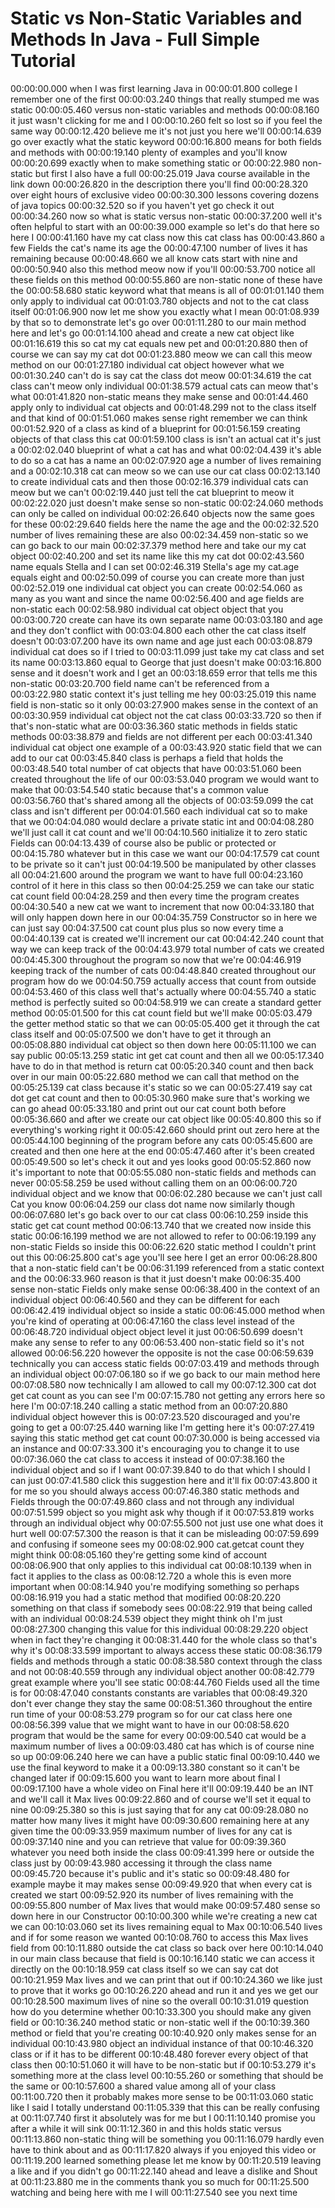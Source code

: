 # Static vs Non-Static Variables and Methods In Java - Full Simple Tutorial

00:00:00.000 when I was first learning Java in
00:00:01.800 college I remember one of the first
00:00:03.240 things that really stumped me was static
00:00:05.460 versus non-static variables and methods
00:00:08.160 it just wasn't clicking for me and I
00:00:10.260 felt so lost so if you feel the same way
00:00:12.420 believe me it's not just you here we'll
00:00:14.639 go over exactly what the static keyword
00:00:16.800 means for both fields and methods with
00:00:19.140 plenty of examples and you'll know
00:00:20.699 exactly when to make something static or
00:00:22.980 non-static but first I also have a full
00:00:25.019 Java course available in the link down
00:00:26.820 in the description there you'll find
00:00:28.320 over eight hours of exclusive video
00:00:30.300 lessons covering dozens of java topics
00:00:32.520 so if you haven't yet go check it out
00:00:34.260 now so what is static versus non-static
00:00:37.200 well it's often helpful to start with an
00:00:39.000 example so let's do that here so here I
00:00:41.160 have my cat class now this cat class has
00:00:43.860 a few Fields the cat's name its age the
00:00:47.100 number of lives it has remaining because
00:00:48.660 we all know cats start with nine and
00:00:50.940 also this method meow now if you'll
00:00:53.700 notice all these fields on this method
00:00:55.860 are non-static none of these have the
00:00:58.680 static keyword what that means is all of
00:01:01.140 them only apply to individual cat
00:01:03.780 objects and not to the cat class itself
00:01:06.900 now let me show you exactly what I mean
00:01:08.939 by that so to demonstrate let's go over
00:01:11.280 to our main method here and let's go
00:01:14.100 ahead and create a new cat object like
00:01:16.619 this so cat my cat equals new pet and
00:01:20.880 then of course we can say my cat dot
00:01:23.880 meow we can call this meow method on our
00:01:27.180 individual cat object however what we
00:01:30.240 can't do is say cat the class dot meow
00:01:34.619 the cat class can't meow only individual
00:01:38.579 actual cats can meow that's what
00:01:41.820 non-static means they make sense and
00:01:44.460 apply only to individual cat objects and
00:01:48.299 not to the class itself and that kind of
00:01:51.060 makes sense right remember we can think
00:01:52.920 of a class as kind of a blueprint for
00:01:56.159 creating objects of that class this cat
00:01:59.100 class is isn't an actual cat it's just a
00:02:02.040 blueprint of what a cat has and what
00:02:04.439 it's able to do so a cat has a name an
00:02:07.920 age a number of lives remaining and a
00:02:10.318 cat can meow so we can use our cat class
00:02:13.140 to create individual cats and then those
00:02:16.379 individual cats can meow but we can't
00:02:19.440 just tell the cat blueprint to meow it
00:02:22.020 just doesn't make sense so non-static
00:02:24.060 methods can only be called on individual
00:02:26.640 objects now the same goes for these
00:02:29.640 fields here the name the age and the
00:02:32.520 number of lives remaining these are also
00:02:34.459 non-static so we can go back to our main
00:02:37.379 method here and take our my cat object
00:02:40.200 and set its name like this my cat dot
00:02:43.560 name equals Stella and I can set
00:02:46.319 Stella's age my cat.age equals eight and
00:02:50.099 of course you can create more than just
00:02:52.019 one individual cat object you can create
00:02:54.060 as many as you want and since the name
00:02:56.400 and age fields are non-static each
00:02:58.980 individual cat object object that you
00:03:00.720 create can have its own separate name
00:03:03.180 and age and they don't conflict with
00:03:04.800 each other the cat class itself doesn't
00:03:07.200 have its own name and age just each
00:03:08.879 individual cat does so if I tried to
00:03:11.099 just take my cat class and set its name
00:03:13.860 equal to George that just doesn't make
00:03:16.800 sense and it doesn't work and I get an
00:03:18.659 error that tells me this non-static
00:03:20.700 field name can't be referenced from a
00:03:22.980 static context it's just telling me hey
00:03:25.019 this name field is non-static so it only
00:03:27.900 makes sense in the context of an
00:03:30.959 individual cat object not the cat class
00:03:33.720 so then if that's non-static what are
00:03:36.360 static methods in fields static methods
00:03:38.879 and fields are not different per each
00:03:41.340 individual cat object one example of a
00:03:43.920 static field that we can add to our cat
00:03:45.840 class is perhaps a field that holds the
00:03:48.540 total number of cat objects that have
00:03:51.060 been created throughout the life of our
00:03:53.040 program we would want to make that
00:03:54.540 static because that's a common value
00:03:56.760 that's shared among all the objects of
00:03:59.099 the cat class and isn't different per
00:04:01.560 each individual cat so to make that we
00:04:04.080 would declare a private static int and
00:04:08.280 we'll just call it cat count and we'll
00:04:10.560 initialize it to zero static Fields can
00:04:13.439 of course also be public or protected or
00:04:15.780 whatever but in this case we want our
00:04:17.579 cat count to be private so it can't just
00:04:19.500 be manipulated by other classes all
00:04:21.600 around the program we want to have full
00:04:23.160 control of it here in this class so then
00:04:25.259 we can take our static cat count field
00:04:28.259 and then every time the program creates
00:04:30.540 a new cat we want to increment that now
00:04:33.180 that will only happen down here in our
00:04:35.759 Constructor so in here we can just say
00:04:37.500 cat count plus plus so now every time a
00:04:40.139 cat is created we'll increment our cat
00:04:42.240 count that way we can keep track of the
00:04:43.979 total number of cats we created
00:04:45.300 throughout the program so now that we're
00:04:46.919 keeping track of the number of cats
00:04:48.840 created throughout our program how do we
00:04:50.759 actually access that count from outside
00:04:53.460 of this class well that's actually where
00:04:55.740 a static method is perfectly suited so
00:04:58.919 we can create a standard getter method
00:05:01.500 for this cat count field but we'll make
00:05:03.479 the getter method static so that we can
00:05:05.400 get it through the cat class itself and
00:05:07.500 we don't have to get it through an
00:05:08.880 individual cat object so then down here
00:05:11.100 we can say public
00:05:13.259 static int get cat count and then all we
00:05:17.340 have to do in that method is return cat
00:05:20.340 count and then back over in our main
00:05:22.680 method we can call that method on the
00:05:25.139 cat class because it's static so we can
00:05:27.419 say cat dot get cat count and then to
00:05:30.960 make sure that's working we can go ahead
00:05:33.180 and print out our cat count both before
00:05:36.660 and after we create our cat object like
00:05:40.800 this so if everything's working right it
00:05:42.660 should print out zero here at the
00:05:44.100 beginning of the program before any cats
00:05:45.600 are created and then one here at the end
00:05:47.460 after it's been created
00:05:49.500 so let's check it out and yes looks good
00:05:52.860 now it's important to note that
00:05:55.080 non-static fields and methods can never
00:05:58.259 be used without calling them on an
00:06:00.720 individual object and we know that
00:06:02.280 because we can't just call Cat you know
00:06:04.259 our class dot name now similarly though
00:06:07.680 let's go back over to our cat class
00:06:10.259 inside this static get cat count method
00:06:13.740 that we created now inside this static
00:06:16.199 method we are not allowed to refer to
00:06:19.199 any non-static Fields so inside this
00:06:22.620 static method I couldn't print out this
00:06:25.800 cat's age you'll see here I get an error
00:06:28.800 that a non-static field can't be
00:06:31.199 referenced from a static context and the
00:06:33.960 reason is that it just doesn't make
00:06:35.400 sense non-static Fields only make sense
00:06:38.400 in the context of an individual object
00:06:40.560 and they can be different for each
00:06:42.419 individual object so inside a static
00:06:45.000 method when you're kind of operating at
00:06:47.160 the class level instead of the
00:06:48.720 individual object object level it just
00:06:50.699 doesn't make any sense to refer to any
00:06:53.400 non-static field so it's not allowed
00:06:56.220 however the opposite is not the case
00:06:59.639 technically you can access static fields
00:07:03.419 and methods through an individual object
00:07:06.180 so if we go back to our main method here
00:07:08.580 now technically I am allowed to call my
00:07:12.300 cat dot get cat count as you can see I'm
00:07:15.780 not getting any errors here so here I'm
00:07:18.240 calling a static method from an
00:07:20.880 individual object however this is
00:07:23.520 discouraged and you're going to get a
00:07:25.440 warning like I'm getting here it's
00:07:27.419 saying this static method get cat count
00:07:30.000 is being accessed via an instance and
00:07:33.300 it's encouraging you to change it to use
00:07:36.060 the cat class to access it instead of
00:07:38.160 the individual object and so if I want
00:07:39.840 to do that which I should I can just
00:07:41.580 click this suggestion here and it'll fix
00:07:43.800 it for me so you should always access
00:07:46.380 static methods and Fields through the
00:07:49.860 class and not through any individual
00:07:51.599 object so you might ask why though if it
00:07:53.819 works through an individual object why
00:07:55.500 not just use one what does it hurt well
00:07:57.300 the reason is that it can be misleading
00:07:59.699 and confusing if someone sees my
00:08:02.900 cat.getcat count they might think
00:08:05.160 they're getting some kind of account
00:08:06.900 that only applies to this individual cat
00:08:10.139 when in fact it applies to the class as
00:08:12.720 a whole this is even more important when
00:08:14.940 you're modifying something so perhaps
00:08:16.919 you had a static method that modified
00:08:20.220 something on that class if somebody sees
00:08:22.919 that being called with an individual
00:08:24.539 object they might think oh I'm just
00:08:27.300 changing this value for this individual
00:08:29.220 object when in fact they're changing it
00:08:31.440 for the whole class so that's why it's
00:08:33.599 important to always access these static
00:08:36.179 fields and methods through a static
00:08:38.580 context through the class and not
00:08:40.559 through any individual object another
00:08:42.779 great example where you'll see static
00:08:44.760 Fields used all the time is for
00:08:47.040 constants constants are variables that
00:08:49.320 don't ever change they stay the same
00:08:51.360 throughout the entire run time of your
00:08:53.279 program so for our cat class here one
00:08:56.399 value that we might want to have in our
00:08:58.620 program that would be the same for every
00:09:00.540 cat would be a maximum number of lives a
00:09:03.480 cat has which is of course nine so up
00:09:06.240 here we can have a public static final
00:09:10.440 we use the final keyword to make it a
00:09:13.380 constant so it can't be changed later if
00:09:15.600 you want to learn more about final I
00:09:17.100 have a whole video on Final here it'll
00:09:19.440 be an INT and we'll call it Max lives
00:09:22.860 and of course we'll set it equal to nine
00:09:25.380 so this is just saying that for any cat
00:09:28.080 no matter how many lives it might have
00:09:30.600 remaining here at any given time the
00:09:33.959 maximum number of lives for any cat is
00:09:37.140 nine and you can retrieve that value for
00:09:39.360 whatever you need both inside the class
00:09:41.399 here or outside the class just by
00:09:43.980 accessing it through the class name
00:09:45.720 because it's public and it's static so
00:09:48.480 for example maybe it may makes sense
00:09:49.920 that when every cat is created we start
00:09:52.920 its number of lives remaining with the
00:09:55.800 number of Max lives that would make
00:09:57.480 sense so down here in our Constructor
00:10:00.300 while we're creating a new cat we can
00:10:03.060 set its lives remaining equal to Max
00:10:06.540 lives and if for some reason we wanted
00:10:08.760 to access this Max lives field from
00:10:11.880 outside the cat class so back over here
00:10:14.040 in our main class because that field is
00:10:16.140 static we can access it directly on the
00:10:18.959 cat class itself so we can say cat dot
00:10:21.959 Max lives and we can print that out if
00:10:24.360 we like just to prove that it works go
00:10:26.220 ahead and run it and yes we get our
00:10:28.500 maximum lives of nine so the overall
00:10:31.019 question how do you determine whether
00:10:33.300 you should make any given field or
00:10:36.240 method static or non-static well if the
00:10:39.360 method or field that you're creating
00:10:40.920 only makes sense for an individual
00:10:43.980 object an individual instance of that
00:10:46.320 class or if it has to be different
00:10:48.480 forever every object of that class then
00:10:51.060 it will have to be non-static but if
00:10:53.279 it's something more at the class level
00:10:55.260 or something that should be the same or
00:10:57.600 a shared value among all of your class
00:11:00.720 then it probably makes more sense to be
00:11:03.060 static like I said I totally understand
00:11:05.339 that this can be really confusing at
00:11:07.740 first it absolutely was for me but I
00:11:10.140 promise you after a while it will sink
00:11:12.360 in and this holds static versus
00:11:13.860 non-static thing will be something you
00:11:16.079 hardly even have to think about and as
00:11:17.820 always if you enjoyed this video or
00:11:19.200 learned something please let me know by
00:11:20.519 leaving a like and if you didn't go
00:11:22.140 ahead and leave a dislike and Shout at
00:11:23.880 me in the comments thank you so much for
00:11:25.500 watching and being here with me I will
00:11:27.540 see you next time
